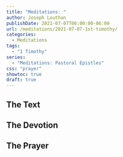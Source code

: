 ```yaml
---
title: "Meditations: "
author: Joseph Louthan
publishDate: 2021-07-07T06:00:00-06:00
url: /meditations/2021-07-07-1st-timothy/
categories:
  - Meditations
tags:
  - "1 Timothy"
series:
  - "Meditations: Pastoral Epistles"
css: "prayer"
showtoc: true
draft: true
---
```


## The Text


## The Devotion


## The Prayer

<div style="font-variant: small-caps;">

</div>

```text

```
